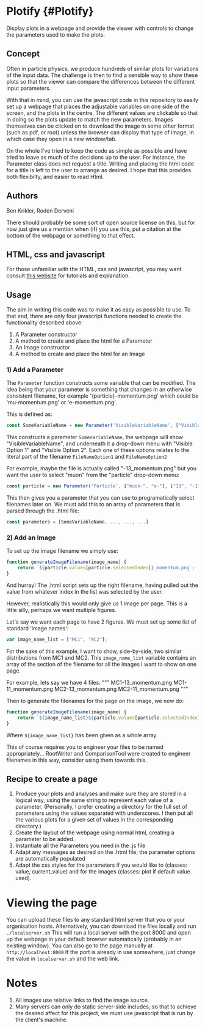 Plotify {#Plotify}
=======
Display plots in a webpage and provide the viewer with controls to change the parameters used to make the plots.

Concept
-------
Often in particle physics, we produce hundreds of similar plots for variations of the input data.
The challenge is then to find a sensible way to show these plots so that the viewer can compare the differences between the different input parameters.

With that in mind, you can use the javascript code in this repository to easily set up a webpage that places the adjustable variables on one side of the screen, and the plots in the centre.
The different values are clickable so that in doing so the plots update to match the new parameters. Images themselves can be clicked on to download the image in some other format (such as pdf, or root) unless the browser can display that type of image, in which case they open in a new window/tab.

On the whole I've tried to keep the code as simple as possible and have tried to leave as much of the decisions up to the user.
For instance, the Parameter class does not request a title.  Writing and placing the html code for a title is left to the user to arrange as desired.
I hope that this provides both flexibilty, and easier to read Html.

Authors 
-------
Ben Krikler, Roden Derveni

There should probably be some sort of open source license on this, but for now just give us a mention when (if) you use this, put a citation at the bottom of the webpage or something to that effect.

HTML, css and javascript
------------------------

For those unfamiliar with the HTML, css and javascript, you may want consult [this website](http://www.w3schools.com) 
for tutorials and explanation. 


Usage
-----
The aim in writing this code was to make it as easy as possible to use.
To that end, there are only four javascript functions needed to create the functionality described above:

1. A Parameter constructor
2. A method to create and place the html for a Parameter
3. An Image constructor
4. A method to create and place the html for an Image

### 1) Add a Parameter
The `Parameter` function constructs some variable that can be modified. The idea being that your parameter is something that changes in an otherwise consistent filename, for example '{particle}-momentum.png' which could be 'mu-momentum.png' or 'e-momentum.png'.

This is defined as:
```javascript
const SomeVariableName = new Parameter('VisibleVariableName', ["Visible Option 1", "Visible Option 2"], ["FileNameOption1", "FilenameOption2"]); 
```

This constructs a parameter `SomeVariableName`, the webpage will show "VisibleVariableName", and underneath it a drop-down menu with "Visible Option 1" and "Visible Option 2". Each one of these options relates to the literal part of the filename `FileNameOption1` and `FileNameOption2`

For example, maybe the file is actually called "-13\_momentum.png" but you want the user to select "muon" from the "particle" drop-down menu:
```javascript
const particle = new Parameter('Particle', ["muon-", "e-"], ["13", "-11"]);
```

This then gives you a parameter that you can use to programatically select filenames later on.
We must add this to an array of parameters that is parsed through the .html file:
```javascript
const parameters = [SomeVariableName, ..., ..., ...]
```

### 2) Add an Image
To set up the image filename we simply use:
```javascript
function generateImageFilename(image_name) {
    return `${particle.values[particle.selectedIndex]}_momentum.png`;
}
```

And hurray! The .html script sets up the right filename, having pulled out the value from whatever index in the list was selected by the user.

However, realistically this would only give us 1 image per page. This is a little silly, perhaps we want multiple figures.

Let's say we want each page to have 2 figures. We must set up some list of standard 'image names':
```javascript
var image_name_list = ["MC1", "MC2"];
```
For the sake of this example, I want to show, side-by-side, two similar distributions from MC1 and MC2.
This `image_name_list` variable contains an array of the section of the filename for all the images I want to show on one page.

For example, lets say we have 4 files:
"""
MC1-13\_momentum.png
MC1-11\_momentum.png
MC2-13\_momentum.png
MC2-11\_momentum.png
"""

Then to generate the filenames for the page on the image, we now do:

```javascript
function generateImageFilename(image_name) {
    return `${image_name_list}${particle.values[particle.selectedIndex]}_momentum.png`;
}
```
Where `${image_name_list}` has been given as a whole array.

This of course requires you to engineer your files to be named appropriately...
RootWriter and ComparisonTool were created to engineer filenames in this way, consider using them towards this.

Recipe to create a page
-----------------------
1. Produce your plots and analyses and make sure they are stored in a logical way, using the same string to represent each value of a parameter. 
   (Personally, I prefer creating a directory for the full set of parameters using the values separated with underscores. I then put all the various plots for a given set of values in the corresponding directory.)
2. Create the layout of the webpage using normal html, creating a  parameter to be added.
3. Instantiate all the Parameters you need in the .js file
4. Adapt any messages as desired on the .html file; the parameter options are automatically populated
5. Adapt the css styles for the parameters if you would like to (classes: value, current_value) and for the images (classes: plot if default value used).

Viewing the page
================

You can upload these files to any standard html server that you or your organisation hosts.
Alternatively, you can download the files locally and run `./localserver.sh`
This will run a local server with the port 8000 and open up the webpage in your default browser automatically (probably in an existing window).
You can also go to the page manually at `http://localhost:8000`
If the port is already in use somewhere, just change the value in `localserver.sh` and the web link. 

Notes
=====
1. All images use relative links to find the image source.
2. Many servers can only do static server-side includes, so that to achieve the desired affect for this project, we must use javascript that is run by the client's machine.
